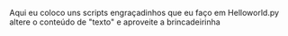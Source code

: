 Aqui eu coloco uns scripts engraçadinhos que eu faço
em Helloworld.py altere o conteúdo de "texto" e aproveite a brincadeirinha
